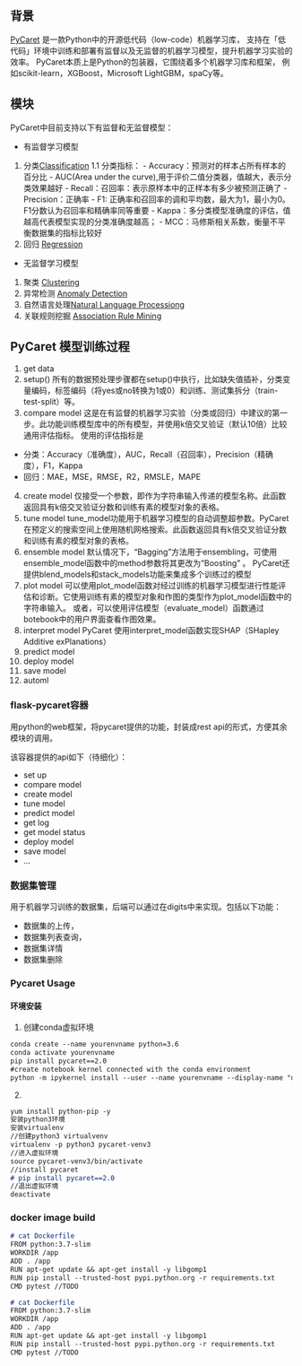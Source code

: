 ## 背景

[PyCaret](https://pycaret.org/) 是一款Python中的开源低代码（low-code）机器学习库，
支持在「低代码」环境中训练和部署有监督以及无监督的机器学习模型，提升机器学习实验的效率。
PyCaret本质上是Python的包装器，它围绕着多个机器学习库和框架，
例如scikit-learn，XGBoost，Microsoft LightGBM，spaCy等。


## 模块
PyCaret中目前支持以下有监督和无监督模型：

- 有监督学习模型
1. 分类[Classification](https://pycaret.org/clf101/)
    1.1 分类指标：
        - Accuracy：预测对的样本占所有样本的百分比
        - AUC(Area under the curve),用于评价二值分类器，值越大，表示分类效果越好
        - Recall：召回率：表示原样本中的正样本有多少被预测正确了
        - Precision：正确率
        - F1: 正确率和召回率的调和平均数，最大为1，最小为0。F1分数认为召回率和精确率同等重要
        - Kappa：多分类模型准确度的评估，值越高代表模型实现的分类准确度越高；
        - MCC：马修斯相关系数，衡量不平衡数据集的指标比较好
2. 回归 [Regression](https://pycaret.org/reg101/)

- 无监督学习模型
1. 聚类 [Clustering](https://pycaret.org/clu101/)
2. 异常检测 [Anomaly Detection](https://pycaret.org/ano101/)
3. 自然语言处理[Natural Language Processiong](https://pycaret.org/nlp101/)
4. 关联规则挖掘 [Association Rule Mining](https://pycaret.org/arul101/)

## PyCaret 模型训练过程
1. get data
2. setup()
所有的数据预处理步骤都在setup()中执行，比如缺失值插补，分类变量编码，标签编码（将yes或no转换为1或0）和训练、测试集拆分（train-test-split）等。
3. compare model
这是在有监督的机器学习实验（分类或回归）中建议的第一步。此功能训练模型库中的所有模型，并使用k倍交叉验证（默认10倍）比较通用评估指标。
使用的评估指标是
- 分类：Accuracy（准确度），AUC，Recall（召回率），Precision（精确度），F1，Kappa
- 回归：MAE，MSE，RMSE，R2，RMSLE，MAPE
4. create model
仅接受一个参数，即作为字符串输入传递的模型名称。此函数返回具有k倍交叉验证分数和训练有素的模型对象的表格。
5. tune model
tune_model功能用于机器学习模型的自动调整超参数。PyCaret 在预定义的搜索空间上使用随机网格搜索。此函数返回具有k倍交叉验证分数和训练有素的模型对象的表格。
6. ensemble model
默认情况下，“Bagging”方法用于ensembling，可使用ensemble_model函数中的method参数将其更改为“Boosting” 。
PyCaret还提供blend_models和stack_models功能来集成多个训练过的模型
7. plot model
可以使用plot_model函数对经过训练的机器学习模型进行性能评估和诊断。它使用训练有素的模型对象和作图的类型作为plot_model函数中的字符串输入。
或者，可以使用评估模型（evaluate_model）函数通过botebook中的用户界面查看作图效果。
8. interpret model
PyCaret 使用interpret_model函数实现SHAP（SHapley Additive exPlanations）
9. predict model
10. deploy model
11. save model
12. automl


### flask-pycaret容器
用python的web框架，将pycaret提供的功能，封装成rest api的形式，方便其余模块的调用。

该容器提供的api如下（待细化）：
- set up
- compare model
- create model
- tune model
- predict model
- get log
- get model status
- deploy model
- save model
- ...

### 数据集管理
用于机器学习训练的数据集，后端可以通过在digits中来实现。包括以下功能：
- 数据集的上传，
- 数据集列表查询，
- 数据集详情
- 数据集删除


### Pycaret Usage 

#### 环境安装

1. 创建conda虚拟环境

```markdown
conda create --name yourenvname python=3.6
conda activate yourenvname
pip install pycaret==2.0
#create notebook kernel connected with the conda environment
python -m ipykernel install --user --name yourenvname --display-name "display-name"
```
2. 
```markdown
yum install python-pip -y
安装python3环境 
安装virtualenv
//创建python3 virtualvenv
virtualenv -p python3 pycaret-venv3
//进入虚拟环境
source pycaret-venv3/bin/activate
//install pycaret
# pip install pycaret==2.0
//退出虚拟环境
deactivate
```

### docker image build

```markdown
# cat Dockerfile
FROM python:3.7-slim
WORKDIR /app
ADD . /app
RUN apt-get update && apt-get install -y libgomp1
RUN pip install --trusted-host pypi.python.org -r requirements.txt
CMD pytest //TODO

# cat Dockerfile
FROM python:3.7-slim
WORKDIR /app
ADD . /app
RUN apt-get update && apt-get install -y libgomp1
RUN pip install --trusted-host pypi.python.org -r requirements.txt
CMD pytest //TODO
```